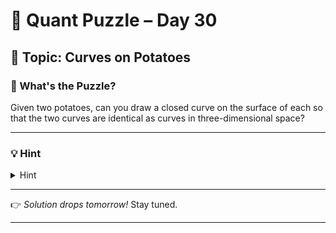 # 🧠 Quant Puzzle – Day 30

## 📌 Topic: Curves on Potatoes

### 🤔 What's the Puzzle?

Given two potatoes, can you draw a closed curve on the surface of each so that the two curves are identical as curves in three-dimensional space?

---

### 💡 Hint

<details>
<summary>Hint</summary>

Replace the potatoes by holograms.

</details>

---

👉 *Solution drops tomorrow!*
Stay tuned.

---


